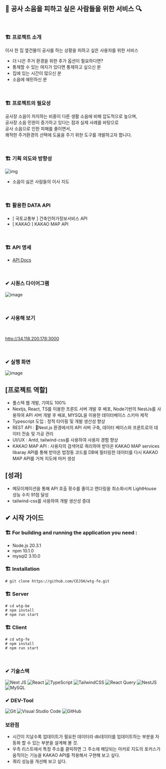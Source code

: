 ## 🎺  공사 소음을 피하고 싶은 사람들을 위한 서비스  🔍 
<br/>

###  🏗️  프로젝트 소개
이사 한 집 옆건물이 공사를 하는 상황을 피하고 싶은 사용자를 위한 서비스
- 더 나은 주거 환경을 위한 추가 옵션이 필요하다면?
- 통제할 수 있는 여지가 있다면 통제하고 싶으신 분
- 집에 있는 시간이 많으신 분
- 소음에 예민하신 분

<br/>

###  🏗️  프로젝트의 필요성

공사장 소음이 차지하는 비중이 다른 생활 소음에 비해 압도적으로 높으며,<br/> 공사장 소음 민원이 증가하고 있다는 점과 실제 사례를 바탕으로 <br/>공사 소음으로 인한 피해를 줄이면서, <br/>쾌적한 주거환경의 선택에 도움을 주기 위한 도구를 개발하고자 합니다.

<br/>

###  🏗️  기획 의도와 방향성

![img](https://github.com/CEJSH/WhereToGo_project/assets/95568006/4e6c77ba-3517-44b5-9c84-09990a756b82)

- 소음이 싫은 사람들의 이사 지도

<br/>

###  🏗️  활용한 DATA API

- [ 국토교통부 ] 건축인허가정보서비스 API
- [ KAKAO ] KAKAO MAP API

<br/>

###  🏗️  API 명세

- [API Docs](https://github.com/CEJSH/wtg-fe/wiki/%08wtg-API-DOCS)
<br/>


###  ✔ 시퀀스 다이어그램

![image](https://github.com/CEJSH/WhereToGo_project/assets/95568006/53bd76dd-5e53-43ce-abee-c278e8d4dc3f)

<br/>

### ✔ 사용해 보기
<br/>

http://34.118.200.178:3000

<br/>

### ✔ 실행 화면

![image](https://github.com/CEJSH/WhereToGo_project/assets/95568006/ec08141e-9052-4fb9-9f27-5cca64cf0a19)


## [프로젝트 역할]
- 풀스택 웹 개발, 기여도 100%
- Nextjs, React, TS를 이용한 프론트 서버 개발 후 배포, Node기반의 NestJs를 사용하여 API 서버 개발 후 배포, MYSQL을 이용한 데이터베이스 스키마 제작
- Typescript 도입 : 정적 타이핑 및 개발 생산성 향상
- REST API : Nest.js 환경에서의 API 서버 구축, 데이터 베이스와 프론트로의 데이터 전송 및 가공 관리
- UI/UX : Antd, tailwind-css를 사용하여 사용자 경험 향상
- KAKAO MAP API : 사용자의 검색어로 쿼리하여 받아온 KAKAO MAP services libaray API를 통해 받아온 법정동 코드를 DB에 필터링한 데이터를 다시 KAKAO MAP API를 거쳐 지도에 마커 생성 

## [성과]
- 메모이제이션을 통해 API 호출 횟수를 줄이고 렌더링을 최소화시켜 LightHouse 성능 수치 91점 달성
- tailwind-css를 사용하여 개발 생산성 증대

## ✔ 시작 가이드
###  🏗️  For building and running the application you need :
- Node.js 20.3.1
- npm 10.1.0
- mysql2 3.10.0


###  🏗️  Installation
```
# git clone https://github.com/CEJSH/wtg-fe.git
```
###  🏗️  Server
```
# cd wtg-be
# npm install
# npm run start
```

###  🏗️  Client
```
# cd wtg-fe
# npm install
# npm run start
```

<br/>

### ✔ 기술스택

![Next JS](https://img.shields.io/badge/Next-black?style=for-the-badge&logo=next.js&logoColor=white) ![React](https://img.shields.io/badge/react-%2320232a.svg?style=for-the-badge&logo=react&logoColor=%2361DAFB) ![TypeScript](https://img.shields.io/badge/typescript-%23007ACC.svg?style=for-the-badge&logo=typescript&logoColor=white) 
![TailwindCSS](https://img.shields.io/badge/tailwindcss-%2338B2AC.svg?style=for-the-badge&logo=tailwind-css&logoColor=white) ![React Query](https://img.shields.io/badge/-React%20Query-FF4154?style=for-the-badge&logo=react%20query&logoColor=white) ![NestJS](https://img.shields.io/badge/nestjs-%23E0234E.svg?style=for-the-badge&logo=nestjs&logoColor=white)
![MySQL](https://img.shields.io/badge/mysql-4479A1.svg?style=for-the-badge&logo=mysql&logoColor=white)

### ✔ DEV-Tool
![Git](https://img.shields.io/badge/git-%23F05033.svg?style=for-the-badge&logo=git&logoColor=white) ![Visual Studio Code](https://img.shields.io/badge/Visual%20Studio%20Code-0078d7.svg?style=for-the-badge&logo=visual-studio-code&logoColor=white) ![GitHub](https://img.shields.io/badge/github-%23121011.svg?style=for-the-badge&logo=github&logoColor=white)

### 보완점
* 시간이 지날수록 업데이트가 필요한 데이터라 db데이터를 업데이트하는 부분을 자동화 할 수 있는 부분을 설계해 볼 것.
* 우측 리스트에서 특정 주소를 클릭하면 그 주소에 해당되는 마커로 지도의 포커스가 움직이는 기능을 KAKAO API를 적용해서 구현해 보고 싶다.
* 쿼리 성능을 개선해 보고 싶다.
